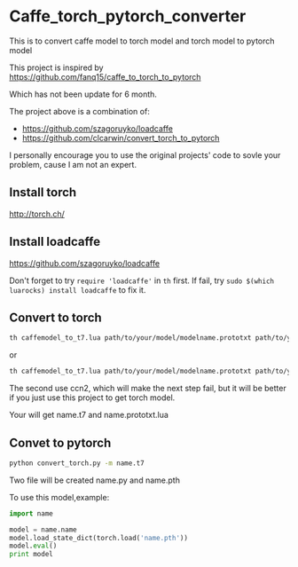 # Caffe_torch_pytorch_converter
This is to convert caffe model to torch model and torch model to pytorch model

This project is inspired by https://github.com/fanq15/caffe_to_torch_to_pytorch

Which has not been update for 6 month.

The project above is a combination of:
- https://github.com/szagoruyko/loadcaffe
- https://github.com/clcarwin/convert_torch_to_pytorch

I personally encourage you to use the original projects' code to sovle your problem, cause I am not an expert.

## Install torch
http://torch.ch/
## Install loadcaffe
https://github.com/szagoruyko/loadcaffe

Don't forget to try ```require 'loadcaffe'``` in ```th``` first.
If fail, try ```sudo $(which luarocks) install loadcaffe``` to fix it.
## Convert to torch
```bash
th caffemodel_to_t7.lua path/to/your/model/modelname.prototxt path/to/your/model/modelname.caffemodel path/to/your/target/name
```
or
```bash
th caffemodel_to_t7.lua path/to/your/model/modelname.prototxt path/to/your/model/modelname.caffemodel path/to/your/target/name ccn2
```
The second use ccn2, which will make the next step fail, but it will be better if you just use this project to get torch model.

Your will get name.t7 and name.prototxt.lua
## Convet to pytorch 
```bash
python convert_torch.py -m name.t7
```
Two file will be created name.py and name.pth

To use this model,example:
```python
import name

model = name.name
model.load_state_dict(torch.load('name.pth'))
model.eval()
print model
```
